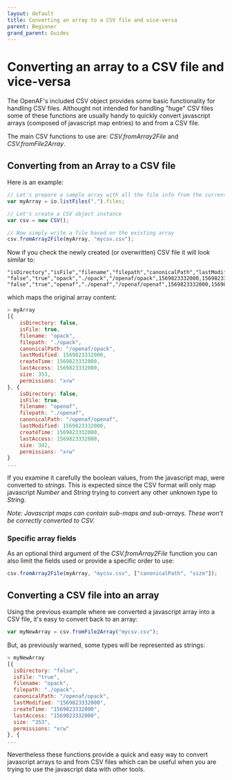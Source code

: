 ```yaml
---
layout: default
title: Converting an array to a CSV file and vice-versa
parent: Beginner
grand_parent: Guides
---
```


# Converting an array to a CSV file and vice-versa

The OpenAF's included CSV object provides some basic functionality for handling CSV files. Althought not intended for handling "huge" CSV files some of these functions are usually handy to quickly convert javascript arrays (composed of javascript map entries) to and from a CSV file. 

The main CSV functions to use are: _CSV.fromArray2File_ and _CSV.fromFile2Array_.

## Converting from an Array to a CSV file

Here is an example:

````javascript
// Let's prepare a sample array with all the file info from the current folder
var myArray = io.listFiles(".").files;

// Let's create a CSV object instance
var csv = new CSV();

// Now simply write a file based on the existing array
csv.fromArray2File(myArray, "mycsv.csv");
````

Now if you check the newly created (or overwritten) CSV file it will look similar to:

````csv
"isDirectory","isFile","filename","filepath","canonicalPath","lastModified","createTime","lastAccess","size","permissions"
"false","true","opack","./opack","/openaf/opack",1569823332000,1569823332000,1569823332000,353,"xrw"
"false","true","openaf","./openaf","/openaf/openaf",1569823332000,1569823332000,1569823332000,342,"xrw"
````

which maps the original array content:

````javascript
> myArray
[{
    isDirectory: false,
    isFile: true,
    filename: "opack",
    filepath: "./opack",
    canonicalPath: "/openaf/opack",
    lastModified: 1569823332000,
    createTime: 1569823332000,
    lastAccess: 1569823332000,
    size: 353,
    permissions: "xrw"
}, {
    isDirectory: false,
    isFile: true, 
    filename: "openaf",
    filepath: "./openaf",
    canonicalPath: "/openaf/openaf",
    lastModified: 1569823332000,
    createTime: 1569823332000,
    lastAccess: 1569823332000,
    size: 342,
    permissions: "xrw"
}
...
````

If you examine it carefully the boolean values, from the javascript map, were converted to _strings_. This is expected since the CSV format will only map javascript _Number_ and _String_ trying to convert any other unknown type to _String_.

_Note: Javascript maps can contain sub-maps and sub-arrays. These won't be correctly converted to CSV._

### Specific array fields

As an optional third argument of the _CSV.fromArray2File_ function you can also limit the fields used or provide a specific order to use:

````javascript
csv.fromArray2File(myArray, "mycsv.csv", ["canonicalPath", "size"]);
````

## Converting a CSV file into an array

Using the previous example where we converted a javascript array into a CSV file, it's easy to convert back to an array:

````javascript
var myNewArray = csv.fromFile2Array("mycsv.csv");
````

But, as previously warned, some types will be represented as strings:

````javascript
> myNewArray
[{
  isDirectory: "false",
  isFile: "true",
  filename: "opack",
  filepath: "./opack",
  canonicalPath: "/openaf/opack",
  lastModified: "1569823332000",
  createTime: "1569823332000",
  lastAccess: "1569823332000",
  size: "353",
  permissions: "xrw"
}, {
...
````

Nevertheless these functions provide a quick and easy way to convert javascript arrays to and from CSV files which can be useful when you are trying to use the javascript data with other tools.